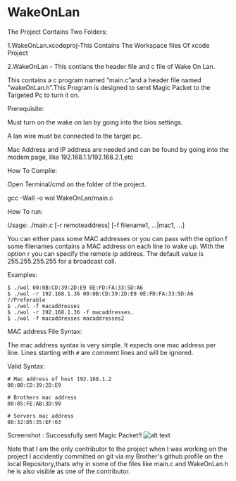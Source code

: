 # WakeOnLan
The Project Contains Two Folders:

1.WakeOnLan.xcodeproj-This Contains The Workspace files Of xcode Project

2.WakeOnLan - This contians the header file and c file of Wake On Lan.

This contains a c program named “main.c”and a header file named ”wakeOnLan.h”.This Program is designed to send Magic Packet to the Targeted Pc to turn it on.

Prerequisite:

Must turn on the wake on lan by going into the bios settings.

A lan wire must be connected to the target pc.

Mac Address and IP address are needed and can be found by going into the modem page, like 192.168.1.1/192.168.2.1,etc

How To Complie:

Open Terminal/cmd on the folder of the project.

gcc -Wall -o wol WakeOnLan/main.c

How To run:

Usage: ./main.c [-r remoteaddress] [-f filename1, ...|mac1, ...]

You can either pass some MAC addresses or you can pass with the option f some filenames contains a MAC address on each line to wake up.
With the option r you can specify the remote ip address. The default value is 255.255.255.255 for a broadcast call.

Examples:

    $ ./wol 00:0B:CD:39:2D:E9 0E:FD:FA:33:5D:A6
    $ ./wol -r 192.168.1.36 00:0B:CD:39:2D:E9 0E:FD:FA:33:5D:A6 //Preferable
    $ ./wol -f macaddresses
    $ ./wol -r 192.168.1.36 -f macaddresses. 
    $ ./wol -f macaddresses macaddresses2

MAC address File Syntax:

The mac address syntax is very simple. It expects one mac address per line.
Lines starting with `#` are comment lines and will be ignored.

Valid Syntax:

    # Mac address of host 192.168.1.2
    00:0B:CD:39:2D:E9

    # Brothers mac address
    00:05:FE:AB:3D:99

    # Servers mac address
    00:32:D5:35:EF:63

Screenshot : Successfully sent Magic Packet!!
  ![alt text](https://github.com/garvitchaudhary9/WakeOnLan/blob/master/ScreenshotOfWorkingOfWakeOnLan.png)  

Note that I am the only contributor to the project when I was working on the project I accidently committed on git via my Brother's github profile on the local Repository,thats why in some of the files like main.c and WakeOnLan.h he is also visible as one of the contributor.    
    
    
